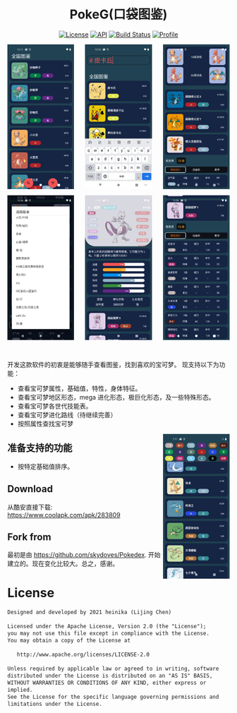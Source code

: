 <h1 align="center">PokeG(口袋图鉴)</h1>
<p align="center">
  <a href="https://opensource.org/licenses/Apache-2.0"><img alt="License" src="https://img.shields.io/badge/License-Apache%202.0-blue.svg"/></a>
  <a href="https://android-arsenal.com/api?level=23"><img alt="API" src="https://img.shields.io/badge/API-23%2B-brightgreen.svg?style=flat"/></a>
  <a href="https://github.com/heinika/PokeG/actions"><img alt="Build Status" src="https://github.com/heinika/PokeG/workflows/Android%20CI/badge.svg"/></a> 
  <a href="https://github.com/heinika"><img alt="Profile" src="https://heinika.github.io/badges/heinika.svg"/></a> 
</p>

<p align="center">
<img src="/previews/preview1.png" align="left" width="30%"/>
<img src="/previews/preview2.png" align="center" width="30%"/>
<img src="/previews/preview3.png" align="right" width="30%"/>
</p>

<p align="center">
<img src="/previews/preview4.png" align="left" width="30%"/>
<img src="/previews/preview5.png" align="center" width="30%"/>
<img src="/previews/preview6.png" align="right" width="30%"/>
</p>

<br/>

开发这款软件的初衷是能够随手查看图鉴，找到喜欢的宝可梦。
现支持以下为功能：
- 查看宝可梦属性，基础值，特性，身体特征。
- 查看宝可梦地区形态，mega 进化形态，极巨化形态，及一些特殊形态。
- 查看宝可梦各世代技能表。
- 查看宝可梦进化路线（待继续完善）
- 按照属性查找宝可梦
<img src="/previews/filter_preview.png" align="right" width="30%"/>

## 准备支持的功能
- 按特定基础值排序。

## Download
从酷安直接下载: https://www.coolapk.com/apk/283809

## Fork from
最初是由 https://github.com/skydoves/Pokedex. 开始建立的。现在变化比较大。总之，感谢。

# License
```
Designed and developed by 2021 heinika (Lijing Chen)

Licensed under the Apache License, Version 2.0 (the "License");
you may not use this file except in compliance with the License.
You may obtain a copy of the License at

   http://www.apache.org/licenses/LICENSE-2.0

Unless required by applicable law or agreed to in writing, software
distributed under the License is distributed on an "AS IS" BASIS,
WITHOUT WARRANTIES OR CONDITIONS OF ANY KIND, either express or implied.
See the License for the specific language governing permissions and
limitations under the License.
```